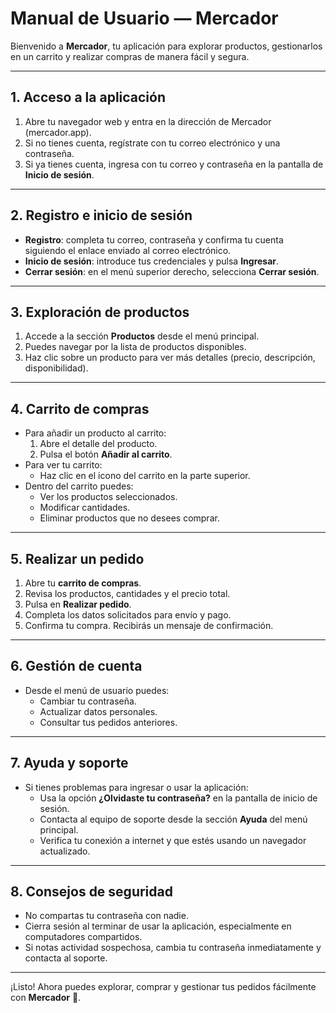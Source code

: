 # Manual de Usuario — Mercador

Bienvenido a **Mercador**, tu aplicación para explorar productos, gestionarlos en un carrito y realizar compras de manera fácil y segura.

---

## 1. Acceso a la aplicación
1. Abre tu navegador web y entra en la dirección de Mercador (mercador.app).
2. Si no tienes cuenta, regístrate con tu correo electrónico y una contraseña.
3. Si ya tienes cuenta, ingresa con tu correo y contraseña en la pantalla de **Inicio de sesión**.

---

## 2. Registro e inicio de sesión
- **Registro**: completa tu correo, contraseña y confirma tu cuenta siguiendo el enlace enviado al correo electrónico.
- **Inicio de sesión**: introduce tus credenciales y pulsa **Ingresar**.
- **Cerrar sesión**: en el menú superior derecho, selecciona **Cerrar sesión**.

---

## 3. Exploración de productos
1. Accede a la sección **Productos** desde el menú principal.
2. Puedes navegar por la lista de productos disponibles.
3. Haz clic sobre un producto para ver más detalles (precio, descripción, disponibilidad).

---

## 4. Carrito de compras
- Para añadir un producto al carrito:
  1. Abre el detalle del producto.
  2. Pulsa el botón **Añadir al carrito**.
- Para ver tu carrito:
  - Haz clic en el icono del carrito en la parte superior.
- Dentro del carrito puedes:
  - Ver los productos seleccionados.
  - Modificar cantidades.
  - Eliminar productos que no desees comprar.

---

## 5. Realizar un pedido
1. Abre tu **carrito de compras**.
2. Revisa los productos, cantidades y el precio total.
3. Pulsa en **Realizar pedido**.
4. Completa los datos solicitados para envío y pago.
5. Confirma tu compra. Recibirás un mensaje de confirmación.

---

## 6. Gestión de cuenta
- Desde el menú de usuario puedes:
  - Cambiar tu contraseña.
  - Actualizar datos personales.
  - Consultar tus pedidos anteriores.

---

## 7. Ayuda y soporte
- Si tienes problemas para ingresar o usar la aplicación:
  - Usa la opción **¿Olvidaste tu contraseña?** en la pantalla de inicio de sesión.
  - Contacta al equipo de soporte desde la sección **Ayuda** del menú principal.
  - Verifica tu conexión a internet y que estés usando un navegador actualizado.

---

## 8. Consejos de seguridad
- No compartas tu contraseña con nadie.
- Cierra sesión al terminar de usar la aplicación, especialmente en computadores compartidos.
- Si notas actividad sospechosa, cambia tu contraseña inmediatamente y contacta al soporte.

---

¡Listo! Ahora puedes explorar, comprar y gestionar tus pedidos fácilmente con **Mercador** 🎉.
